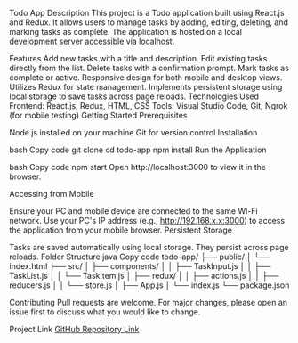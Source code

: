 Todo App
Description
This project is a Todo application built using React.js and Redux. It allows users to manage tasks by adding, editing, deleting, and marking tasks as complete. The application is hosted on a local development server accessible via localhost.

Features
Add new tasks with a title and description.
Edit existing tasks directly from the list.
Delete tasks with a confirmation prompt.
Mark tasks as complete or active.
Responsive design for both mobile and desktop views.
Utilizes Redux for state management.
Implements persistent storage using local storage to save tasks across page reloads.
Technologies Used
Frontend: React.js, Redux, HTML, CSS
Tools: Visual Studio Code, Git, Ngrok (for mobile testing)
Getting Started
Prerequisites

Node.js installed on your machine
Git for version control
Installation

bash
Copy code
git clone <repository-url>
cd todo-app
npm install
Run the Application

bash
Copy code
npm start
Open http://localhost:3000 to view it in the browser.

Accessing from Mobile

Ensure your PC and mobile device are connected to the same Wi-Fi network.
Use your PC's IP address (e.g., http://192.168.x.x:3000) to access the application from your mobile browser.
Persistent Storage

Tasks are saved automatically using local storage. They persist across page reloads.
Folder Structure
java
Copy code
todo-app/
├── public/
│   └── index.html
├── src/
│   ├── components/
│   │   ├── TaskInput.js
│   │   ├── TaskList.js
│   │   └── TaskItem.js
│   ├── redux/
│   │   ├── actions.js
│   │   ├── reducers.js
│   │   └── store.js
│   ├── App.js
│   └── index.js
└── package.json

Contributing
Pull requests are welcome. For major changes, please open an issue first to discuss what you would like to change.

Project Link
[GitHub Repository Link](https://github.com/sahanam-13/todo-app/tree/main)

